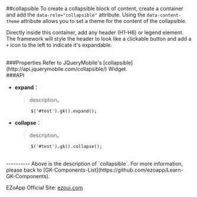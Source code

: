 ##collapsible
To create a collapsible block of content, create a container and add the `data-role="collapsible"` attribute. Using the `data-content-theme` attribute allows you to set a theme for the content of the collapsible.

Directly inside this container, add any header (H1-H6) or legend element. The framework will style the header to look like a clickable button and add a `+` icon to the left to indicate it's expandable.

<br/>
###Properties
Refer to JQueryMobile's [collapsible](http://api.jquerymobile.com/collapsible/) Widget.

<br/>
###API

- **expand**：  
  	> description。

			$('#test').gk().expand();

- **collapse**：  
  	> description。

			$('#test').gk().collapse();


<br/>
----------
Above is the description of `collapsible`. For more information, please back to [GK-Components-List](https://github.com/ezoapp/Learn-GK-Components).

EZoApp Official Site: [ezoui.com](http://ezoui.com/)




